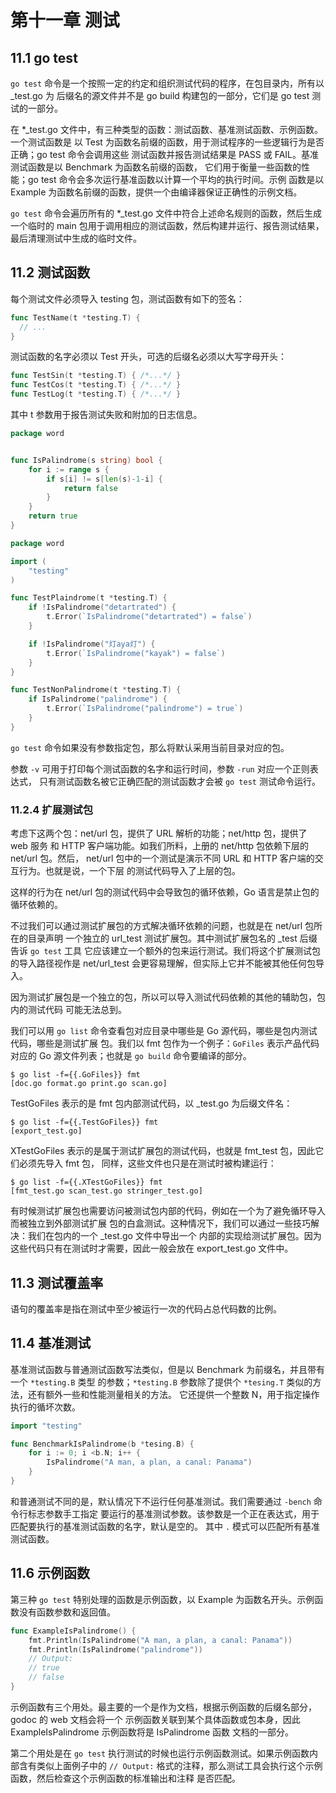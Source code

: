 # 第十一章 测试

## 11.1 go test

`go test` 命令是一个按照一定的约定和组织测试代码的程序，在包目录内，所有以 _test.go 为
后缀名的源文件并不是 go build 构建包的一部分，它们是 go test 测试的一部分。    

在 *_test.go 文件中，有三种类型的函数：测试函数、基准测试函数、示例函数。一个测试函数是
以 Test 为函数名前缀的函数，用于测试程序的一些逻辑行为是否正确；go test 命令会调用这些
测试函数并报告测试结果是 PASS 或 FAIL。基准测试函数是以 Benchmark 为函数名前缀的函数，
它们用于衡量一些函数的性能；go test 命令会多次运行基准函数以计算一个平均的执行时间。示例
函数是以 Example 为函数名前缀的函数，提供一个由编译器保证正确性的示例文档。     

`go test` 命令会遍历所有的 *_test.go 文件中符合上述命名规则的函数，然后生成一个临时的
main 包用于调用相应的测试函数，然后构建并运行、报告测试结果，最后清理测试中生成的临时文件。    

## 11.2 测试函数

每个测试文件必须导入 testing 包，测试函数有如下的签名：   

```go
func TestName(t *testing.T) {
  // ...
}
```    

测试函数的名字必须以 Test 开头，可选的后缀名必须以大写字母开头：   

```go
func TestSin(t *testing.T) { /*...*/ }
func TestCos(t *testing.T) { /*...*/ }
func TestLog(t *testing.T) { /*...*/ }
```   

其中 t 参数用于报告测试失败和附加的日志信息。    

```go
package word


func IsPalindrome(s string) bool {
	for i := range s {
		if s[i] != s[len(s)-1-i] {
			return false
		}
	}
	return true
}
```    

```go
package word

import (
	"testing"
)

func TestPlaindrome(t *testing.T) {
	if !IsPalindrome("detartrated") {
		t.Error(`IsPalindrome("detartrated") = false`)
	}

	if !IsPalindrome("灯aya灯") {
		t.Error(`IsPalindrome("kayak") = false`)
	}
}

func TestNonPalindrome(t *testing.T) {
	if IsPalindrome("palindrome") {
		t.Error(`IsPalindrome("palindrome") = true`)
	}
}
```    

`go test` 命令如果没有参数指定包，那么将默认采用当前目录对应的包。     

参数 `-v` 可用于打印每个测试函数的名字和运行时间，参数 `-run` 对应一个正则表达式，
只有测试函数名被它正确匹配的测试函数才会被 `go test` 测试命令运行。    

### 11.2.4 扩展测试包

考虑下这两个包：net/url 包，提供了 URL 解析的功能；net/http 包，提供了 web 服务
和 HTTP 客户端功能。如我们所料，上册的 net/http 包依赖下层的 net/url 包。然后，
net/url 包中的一个测试是演示不同 URL 和 HTTP 客户端的交互行为。也就是说，一个下层
的测试代码导入了上层的包。    

这样的行为在 net/url 包的测试代码中会导致包的循环依赖，Go 语言是禁止包的循环依赖的。    

不过我们可以通过测试扩展包的方式解决循环依赖的问题，也就是在 net/url 包所在的目录声明
一个独立的 url_test 测试扩展包。其中测试扩展包名的 _test 后缀告诉 `go test` 工具
它应该建立一个额外的包来运行测试。我们将这个扩展测试包的导入路径视作是 net/url_test
会更容易理解，但实际上它并不能被其他任何包导入。    

因为测试扩展包是一个独立的包，所以可以导入测试代码依赖的其他的辅助包，包内的测试代码
可能无法总到。      

我们可以用 `go list` 命令查看包对应目录中哪些是 Go 源代码，哪些是包内测试代码，哪些是测试扩展
包。我们以 fmt 包作为一个例子：`GoFiles` 表示产品代码对应的 Go 源文件列表；也就是 `go build`
命令要编译的部分。    

```
$ go list -f={{.GoFiles}} fmt
[doc.go format.go print.go scan.go]
```     

TestGoFiles 表示的是 fmt 包内部测试代码，以 _test.go 为后缀文件名：    

```
$ go list -f={{.TestGoFiles}} fmt
[export_test.go]
```     

XTestGoFiles 表示的是属于测试扩展包的测试代码，也就是 fmt_test 包，因此它们必须先导入 fmt 包，
同样，这些文件也只是在测试时被构建运行：   

```
$ go list -f={{.XTestGoFiles}} fmt
[fmt_test.go scan_test.go stringer_test.go]
```     

有时候测试扩展包也需要访问被测试包内部的代码，例如在一个为了避免循环导入而被独立到外部测试扩展
包的白盒测试。这种情况下，我们可以通过一些技巧解决：我们在包内的一个 _test.go 文件中导出一个
内部的实现给测试扩展包。因为这些代码只有在测试时才需要，因此一般会放在 export_test.go 文件中。    

## 11.3 测试覆盖率

语句的覆盖率是指在测试中至少被运行一次的代码占总代码数的比例。    

## 11.4 基准测试

基准测试函数与普通测试函数写法类似，但是以 Benchmark 为前缀名，并且带有一个 `*testing.B` 类型
的参数；`*testing.B` 参数除了提供个 `*tesing.T` 类似的方法，还有额外一些和性能测量相关的方法。
它还提供一个整数 N，用于指定操作执行的循坏次数。     

```go
import "testing"

func BenchmarkIsPalindrome(b *tesing.B) {
	for i := 0; i <b.N; i++ {
		IsPalindrome("A man, a plan, a canal: Panama")
	}
}
```     

和普通测试不同的是，默认情况下不运行任何基准测试。我们需要通过 `-bench` 命令行标志参数手工指定
要运行的基准测试参数。该参数是一个正在表达式，用于匹配要执行的基准测试函数的名字，默认是空的。
其中 `.` 模式可以匹配所有基准测试函数。    

## 11.6 示例函数

第三种 `go test` 特别处理的函数是示例函数，以 Example 为函数名开头。示例函数没有函数参数和返回值。   

```go
func ExampleIsPalindrome() {
	fmt.Println(IsPalindrome("A man, a plan, a canal: Panama"))
	fmt.Println(IsPalindrome("palindrome"))
	// Output:
	// true
	// false
}
```    

示例函数有三个用处。最主要的一个是作为文档，根据示例函数的后缀名部分，godoc 的 web 文档会将一个
示例函数关联到某个具体函数或包本身，因此 ExampleIsPalindrome 示例函数将是 IsPalindrome 函数
文档的一部分。    

第二个用处是在 `go test` 执行测试的时候也运行示例函数测试。如果示例函数内部含有类似上面例子中的
`// Output:` 格式的注释，那么测试工具会执行这个示例函数，然后检查这个示例函数的标准输出和注释
是否匹配。    